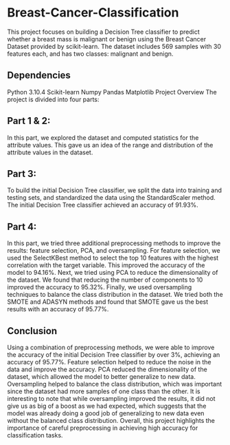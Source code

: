 # Breast-Cancer-Classification

This project focuses on building a Decision Tree classifier to predict whether a breast mass is malignant or benign using the Breast Cancer Dataset provided by scikit-learn. The dataset includes 569 samples with 30 features each, and has two classes: malignant and benign.

## Dependencies
Python 3.10.4
Scikit-learn
Numpy
Pandas
Matplotlib
Project Overview
The project is divided into four parts:

## Part 1 & 2:
In this part, we explored the dataset and computed statistics for the attribute values. This gave us an idea of the range and distribution of the attribute values in the dataset.

## Part 3:
To build the initial Decision Tree classifier, we split the data into training and testing sets, and standardized the data using the StandardScaler method. The initial Decision Tree classifier achieved an accuracy of 91.93%.

## Part 4:
In this part, we tried three additional preprocessing methods to improve the results: feature selection, PCA, and oversampling. For feature selection, we used the SelectKBest method to select the top 10 features with the highest correlation with the target variable. This improved the accuracy of the model to 94.16%. Next, we tried using PCA to reduce the dimensionality of the dataset. We found that reducing the number of components to 10 improved the accuracy to 95.32%. Finally, we used oversampling techniques to balance the class distribution in the dataset. We tried both the SMOTE and ADASYN methods and found that SMOTE gave us the best results with an accuracy of 95.77%.

## Conclusion
Using a combination of preprocessing methods, we were able to improve the accuracy of the initial Decision Tree classifier by over 3%, achieving an accuracy of 95.77%. Feature selection helped to reduce the noise in the data and improve the accuracy. PCA reduced the dimensionality of the dataset, which allowed the model to better generalize to new data. Oversampling helped to balance the class distribution, which was important since the dataset had more samples of one class than the other. It is interesting to note that while oversampling improved the results, it did not give us as big of a boost as we had expected, which suggests that the model was already doing a good job of generalizing to new data even without the balanced class distribution. Overall, this project highlights the importance of careful preprocessing in achieving high accuracy for classification tasks.
